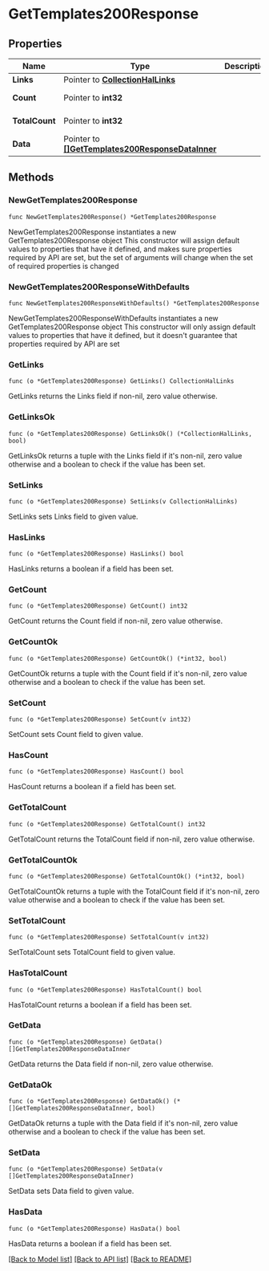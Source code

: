 # GetTemplates200Response

## Properties

Name | Type | Description | Notes
------------ | ------------- | ------------- | -------------
**Links** | Pointer to [**CollectionHalLinks**](CollectionHalLinks.md) |  | [optional] 
**Count** | Pointer to **int32** |  | [optional] [readonly] 
**TotalCount** | Pointer to **int32** |  | [optional] [readonly] 
**Data** | Pointer to [**[]GetTemplates200ResponseDataInner**](GetTemplates200ResponseDataInner.md) |  | [optional] [readonly] 

## Methods

### NewGetTemplates200Response

`func NewGetTemplates200Response() *GetTemplates200Response`

NewGetTemplates200Response instantiates a new GetTemplates200Response object
This constructor will assign default values to properties that have it defined,
and makes sure properties required by API are set, but the set of arguments
will change when the set of required properties is changed

### NewGetTemplates200ResponseWithDefaults

`func NewGetTemplates200ResponseWithDefaults() *GetTemplates200Response`

NewGetTemplates200ResponseWithDefaults instantiates a new GetTemplates200Response object
This constructor will only assign default values to properties that have it defined,
but it doesn't guarantee that properties required by API are set

### GetLinks

`func (o *GetTemplates200Response) GetLinks() CollectionHalLinks`

GetLinks returns the Links field if non-nil, zero value otherwise.

### GetLinksOk

`func (o *GetTemplates200Response) GetLinksOk() (*CollectionHalLinks, bool)`

GetLinksOk returns a tuple with the Links field if it's non-nil, zero value otherwise
and a boolean to check if the value has been set.

### SetLinks

`func (o *GetTemplates200Response) SetLinks(v CollectionHalLinks)`

SetLinks sets Links field to given value.

### HasLinks

`func (o *GetTemplates200Response) HasLinks() bool`

HasLinks returns a boolean if a field has been set.

### GetCount

`func (o *GetTemplates200Response) GetCount() int32`

GetCount returns the Count field if non-nil, zero value otherwise.

### GetCountOk

`func (o *GetTemplates200Response) GetCountOk() (*int32, bool)`

GetCountOk returns a tuple with the Count field if it's non-nil, zero value otherwise
and a boolean to check if the value has been set.

### SetCount

`func (o *GetTemplates200Response) SetCount(v int32)`

SetCount sets Count field to given value.

### HasCount

`func (o *GetTemplates200Response) HasCount() bool`

HasCount returns a boolean if a field has been set.

### GetTotalCount

`func (o *GetTemplates200Response) GetTotalCount() int32`

GetTotalCount returns the TotalCount field if non-nil, zero value otherwise.

### GetTotalCountOk

`func (o *GetTemplates200Response) GetTotalCountOk() (*int32, bool)`

GetTotalCountOk returns a tuple with the TotalCount field if it's non-nil, zero value otherwise
and a boolean to check if the value has been set.

### SetTotalCount

`func (o *GetTemplates200Response) SetTotalCount(v int32)`

SetTotalCount sets TotalCount field to given value.

### HasTotalCount

`func (o *GetTemplates200Response) HasTotalCount() bool`

HasTotalCount returns a boolean if a field has been set.

### GetData

`func (o *GetTemplates200Response) GetData() []GetTemplates200ResponseDataInner`

GetData returns the Data field if non-nil, zero value otherwise.

### GetDataOk

`func (o *GetTemplates200Response) GetDataOk() (*[]GetTemplates200ResponseDataInner, bool)`

GetDataOk returns a tuple with the Data field if it's non-nil, zero value otherwise
and a boolean to check if the value has been set.

### SetData

`func (o *GetTemplates200Response) SetData(v []GetTemplates200ResponseDataInner)`

SetData sets Data field to given value.

### HasData

`func (o *GetTemplates200Response) HasData() bool`

HasData returns a boolean if a field has been set.


[[Back to Model list]](../README.md#documentation-for-models) [[Back to API list]](../README.md#documentation-for-api-endpoints) [[Back to README]](../README.md)


